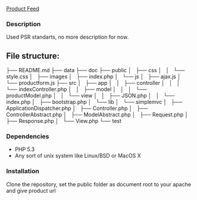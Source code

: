 [Product Feed](http://github.com/irfan/productfeed/)

### Description
Used PSR standarts, no more description for now.

File structure:
----------------------------------------------
├── README.md
├── data
├── doc
├── public
│   ├── css
│   │   └── style.css
│   ├── images
│   ├── index.php
│   └── js
│       ├── ajax.js
│       └── productform.js
├── src
│   ├── app
│   │   ├── controller
│   │   │   └── indexController.php
│   │   ├── model
│   │   │   └── productModel.php
│   │   └── view
│   │       ├── JSON.php
│   │       └── index.php
│   ├── bootstrap.php
│   └── lib
│       └── simplemvc
│           ├── ApplicationDispatcher.php
│           ├── Controller.php
│           ├── ControllerAbstract.php
│           ├── ModelAbstract.php
│           ├── Request.php
│           ├── Response.php
│           └── View.php
└── test


### Dependencies
- PHP 5.3
- Any sort of unix system like Linux/BSD or MacOS X

### Installation
Clone the repository, set the public folder as document root to your apache and give product url
